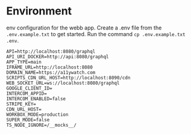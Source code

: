 # Environment

env configuration for the webb app. Create a .env file from the `.env.example.txt` to get started.
Run the command `cp .env.example.txt .env`.

```
API=http://localhost:8080/graphql
API_URI_DOCKER=http://api:8080/graphql
APP_TYPE=main
IFRAME_URL=http://localhost:8080
DOMAIN_NAME=https://a11ywatch.com
SCRIPTS_CDN_URL_HOST=http://localhost:8090/cdn
WEB_SOCKET_URL=ws://localhost:8080/graphql
GOOGLE_CLIENT_ID=
INTERCOM_APPID=
INTERCOM_ENABLED=false
STRIPE_KEY=
CDN_URL_HOST=
WORKBOX_MODE=production
SUPER_MODE=false
TS_NODE_IGNORE=/__mocks__/
```

